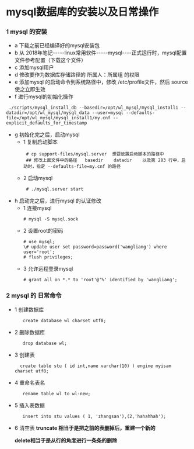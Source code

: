 # mysql数据库的安装以及日常操作
### 1 mysql 的安装
   -  a 下载之前已经编译好的mysql安装包
   -  b 从 2018年笔记-----linux常用软件-----mysql----正式运行时，mysql配置文件参考配置（下载这个文件）
   -  c 添加mysql用户
   -  d 修改要作为数据库存储路径的 所属人：所属组 的权限
   -  e 添加mysql 的启动命令到系统路径中，修改  /etc/profile文件，然后 source 使之立即生效
   -  f 进行mysql的初始化操作
```
 ./scripts/mysql_install_db --basedir=/opt/wl_mysql/mysql_install1 --datadir=/opt/wl_mysql/mysql_data --user=mysql --defaults-file=/opt/wl_mysql/mysql_install1/my.cnf --explicit_defaults_for_timestamp 
```
   -  g 初始化完之后，启动mysql
      - 1 复制启动脚本
        ```
         # cp support-files/mysql.server  想要放置启动脚本的路径中
         ## 修改上面文件中的路径   basedir    datadir    以及第 283 行中，启动时，指定 --defaults-file=my.cnf 的路径
        ```
      - 2 启动mysql
        ```
         # ./mysql.server start
        ```
   -  h 启动完之后，进行mysql 的认证修改
      - 1 连接mysql 
        ```
        # mysql -S mysql.sock
        ```
      - 2 设置root的密码
        ```
        # use mysql;
        \# update user set password=password('wangliang') where user='root';
        # flush privileges;
        ```
      - 3 允许远程登录mysql
        ```
        # grant all on *.* to 'root'@'%' identified by 'wangliang';
        ```


### 2 mysql 的 日常命令

  -   1  创建数据库 
         ```
       		create database wl charset utf8;
         ```    
  -   2  删除数据库  
  		 ``` 
			drop database wl;
         ```
  -   3  创建表
         ```
           create table stu ( id int,name varchar(10) ) engine myisam charset utf8;
         ```
  -   4  重命名表名
         ```
            rename table wl to wl-new;
         ```
  -   5  插入表数据
    	 ```
            insert into stu values ( 1, 'zhangsan'),(2,'hahahhah');
         ```
  -   6  清空表
       **truncate 相当于是把之前的表删掉后，重建一个新的**   
       
       **delete相当于是从行的角度进行一条条的删除**